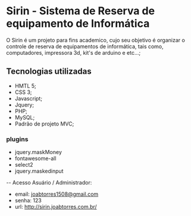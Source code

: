 # Sirin - Sistema de Reserva de equipamento de Informática

O Sirin é um projeto para fins academico, cujo seu objetivo é organizar o controle de reserva de equipamentos de informática, tais como, computadores, impressora 3d, kit's de arduino e etc...;

## Tecnologias utilizadas

-  HMTL 5;
-  CSS 3;
-  Javascript;
-  Jquery;
-  PHP;
-  MySQL;
-  Padrão de projeto MVC;

### plugins

-  jquery.maskMoney
-  fontawesome-all
-  select2
-  jquery.maskedinput

-- Acesso Asuário / Administrador:

-  email: joabtorres1508@gmail.com
-  senha: 123
-  url: http://sirin.joabtorres.com.br/
